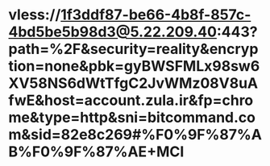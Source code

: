 # vless://1f3ddf87-be66-4b8f-857c-4bd5be5b98d3@5.22.209.40:443?path=%2F&security=reality&encryption=none&pbk=gyBWSFMLx98sw6XV58NS6dWtTfgC2JvWMz08V8uAfwE&host=account.zula.ir&fp=chrome&type=http&sni=bitcommand.com&sid=82e8c269#%F0%9F%87%AB%F0%9F%87%AE+MCI